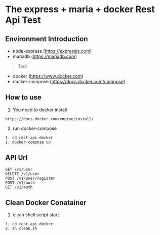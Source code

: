 # The express + maria + docker Rest Api Test

## Environment Introduction
- node-express (https://expressjs.com)
- mariadb (https://mariadb.com)
> Tool
- docker (https://www.docker.com)
- docker-compose (https://docs.docker.com/compose)
## How to use
1. You need to docker install
```
https://docs.docker.com/engine/install/
```

2. run docker-compose
```
1. cd rest-api-docker
2. docker-compose up
```

## API Url

    GET /v1/user
    DELETE /v1/user
    POST /v1/user/register
    POST /v1/auth
    GET /v1/auth

## Clean Docker Conatainer
1. clean shell script start
```
1. cd rest-api-docker
2. sh clean.sh
```
